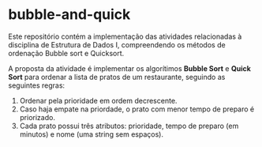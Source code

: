 # bubble-and-quick

Este repositório contém a implementação das atividades relacionadas à disciplina de Estrutura de Dados I, compreendendo os métodos de ordenação Bubble sort e Quicksort.

A proposta da atividade é implementar os algorítimos **Bubble Sort** e **Quick Sort** para ordenar a lista de pratos de um restaurante, seguindo as seguintes regras:

1. Ordenar pela prioridade em ordem decrescente.
2. Caso haja empate na priordade, o prato com menor tempo de preparo é priorizado.
3. Cada prato possui três atributos: prioridade, tempo de preparo (em minutos) e nome (uma string sem espaços).
